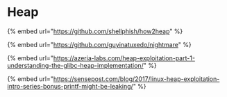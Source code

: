 # Heap

{% embed url="https://github.com/shellphish/how2heap" %}

{% embed url="https://github.com/guyinatuxedo/nightmare" %}

{% embed url="https://azeria-labs.com/heap-exploitation-part-1-understanding-the-glibc-heap-implementation/" %}

{% embed url="https://sensepost.com/blog/2017/linux-heap-exploitation-intro-series-bonus-printf-might-be-leaking/" %}



